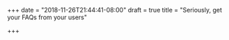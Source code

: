+++
date = "2018-11-26T21:44:41-08:00"
draft = true
title = "Seriously, get your FAQs from your users"

+++
